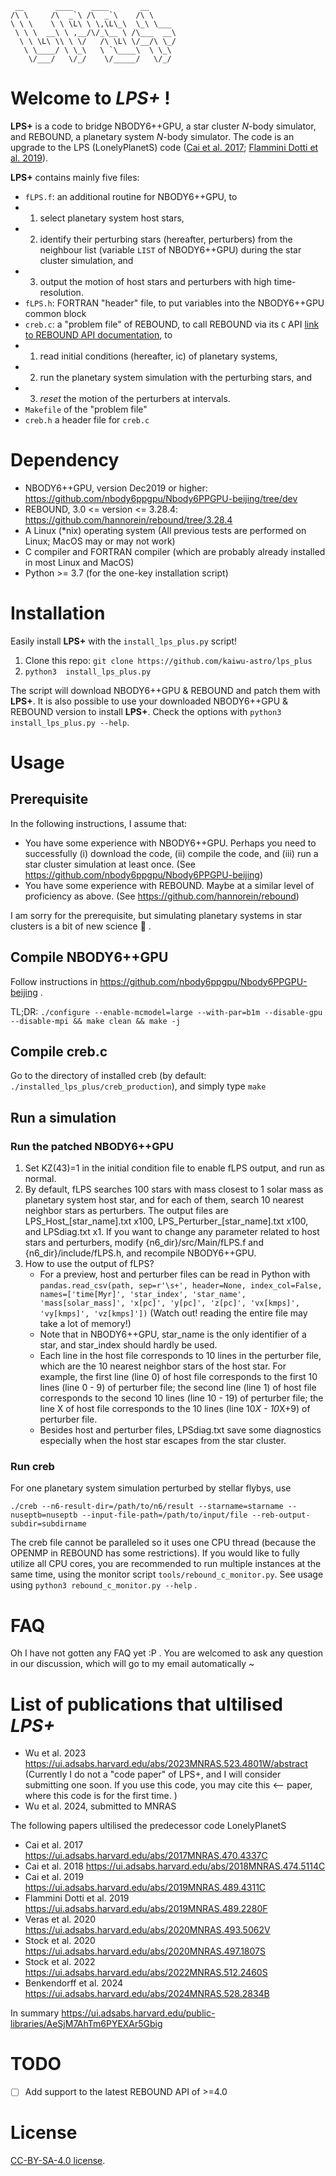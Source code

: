 
```
 __       ____    ____       __      
/\ \     /\  _`\ /\  _`\    /\ \     
\ \ \    \ \ \L\ \ \,\L\_\  \_\ \___ 
 \ \ \  __\ \ ,__/\/_\__ \ /\___  __\
  \ \ \L\ \\ \ \/   /\ \L\ \/__/\ \_/
   \ \____/ \ \_\   \ `\____\  \ \_\ 
    \/___/   \/_/    \/_____/   \/_/ 
```
# Welcome to *LPS+* !
**LPS+** is a code to bridge NBODY6++GPU, a star cluster *N*-body simulator, and REBOUND, a planetary system *N*-body simulator. The code is an upgrade to the LPS (LonelyPlanetS) code ([Cai et al. 2017](https://ui.adsabs.harvard.edu/abs/2017MNRAS.470.4337C); [Flammini Dotti et al. 2019](https://ui.adsabs.harvard.edu/abs/2019MNRAS.489.2280F)).

**LPS+** contains mainly five files:
- `fLPS.f`: an additional routine for NBODY6++GPU, to 
- 1. select planetary system host stars, 
- 2. identify their perturbing stars (hereafter, perturbers) from the neighbour list (variable `LIST` of NBODY6++GPU) during the star cluster simulation, and
- 3. output the motion of host stars and perturbers with high time-resolution.
- `fLPS.h`: FORTRAN "header" file, to put variables into the NBODY6++GPU common block
- `creb.c`: a "problem file" of REBOUND, to call REBOUND via its `C` API [link to REBOUND API documentation](https://rebound.readthedocs.io/en/3.28.4/api/), to 
- 1. read initial conditions (hereafter, ic) of planetary systems, 
- 2. run the planetary system simulation with the perturbing stars, and
- 3. *reset* the motion of the perturbers at intervals.
- `Makefile` of the "problem file"
- `creb.h` a header file for `creb.c`

# Dependency

- NBODY6++GPU, version Dec2019 or higher: https://github.com/nbody6ppgpu/Nbody6PPGPU-beijing/tree/dev 
- REBOUND, 3.0 <= version <= 3.28.4: https://github.com/hannorein/rebound/tree/3.28.4
- A Linux (*nix) operating system (All previous tests are performed on Linux; MacOS may or may not work)
- C compiler and FORTRAN compiler (which are probably already installed in most Linux and MacOS)
- Python >= 3.7 (for the one-key installation script)

# Installation

Easily install **LPS+** with the `install_lps_plus.py` script! 

1.  Clone this repo: `git clone https://github.com/kaiwu-astro/lps_plus`
2.  ```python3  install_lps_plus.py```

The script will download NBODY6++GPU & REBOUND and patch them with **LPS+**. It is also possible to use your downloaded NBODY6++GPU & REBOUND version to install **LPS+**. Check the options with `python3  install_lps_plus.py --help`.


# Usage 

## Prerequisite

In the following instructions, I assume that:
- You have some experience with NBODY6++GPU. Perhaps you need to successfully (i) download the code, (ii) compile the code, and (iii) run a star cluster simulation at least once. (See https://github.com/nbody6ppgpu/Nbody6PPGPU-beijing)
- You have some experience with REBOUND. Maybe at a similar level of proficiency as above. (See https://github.com/hannorein/rebound)

I am sorry for the prerequisite, but simulating planetary systems in star clusters is a bit of new science 🎩 . 

## Compile NBODY6++GPU 

Follow instructions in https://github.com/nbody6ppgpu/Nbody6PPGPU-beijing .

TL;DR: `./configure --enable-mcmodel=large --with-par=b1m --disable-gpu --disable-mpi && make clean && make -j`

## Compile creb.c

Go to the directory of installed creb (by default: `./installed_lps_plus/creb_production`), and simply type `make`

## Run a simulation 

### Run the patched NBODY6++GPU
1. Set KZ(43)=1 in the initial condition file to enable fLPS output, and run as normal.
2. By default, fLPS searches 100 stars with mass closest to 1 solar mass as planetary system host star, and for each of them, search 10 nearest neighbor stars as perturbers. The output files are LPS_Host_[star_name].txt x100, LPS_Perturber_[star_name].txt x100, and LPSdiag.txt x1. If you want to change any parameter related to host stars and perturbers, modify {n6_dir}/src/Main/fLPS.f and {n6_dir}/include/fLPS.h, and recompile NBODY6++GPU.
3. How to use the output of fLPS?
    - For a preview, host and perturber files can be read in Python with `pandas.read_csv(path, sep=r'\s+', header=None, index_col=False, names=['time[Myr]', 'star_index', 'star_name', 'mass[solar_mass]', 'x[pc]', 'y[pc]', 'z[pc]', 'vx[kmps]', 'vy[kmps]', 'vz[kmps]'])`  (Watch out! reading the entire file may take a lot of memory!)
    - Note that in NBODY6++GPU, star_name is the only identifier of a star, and star_index should hardly be used.
    - Each line in the host file corresponds to 10 lines in the perturber file, which are the 10 nearest neighbor stars of the host star. For example, the first line (line 0) of host file corresponds to the first 10 lines (line 0 - 9) of perturber file; the second line (line 1) of host file corresponds to the second 10 lines (line 10 - 19) of perturber file; the line X of host file corresponds to the 10 lines (line 10*X - 10*X+9) of perturber file. 
    - Besides host and perturber files, LPSdiag.txt save some diagnostics especially when the host star escapes from the star cluster.

### Run creb 

For one planetary system simulation perturbed by stellar flybys, use

`./creb --n6-result-dir=/path/to/n6/result --starname=starname --nuseptb=nuseptb --input-file-path=/path/to/input/file --reb-output-subdir=subdirname`

The creb file cannot be paralleled so it uses one CPU thread (because the OPENMP in REBOUND has some restrictions). If you would like to fully utilize all CPU cores, you are recommended to run multiple instances at the same time, using the monitor script `tools/rebound_c_monitor.py`. See usage using `python3 rebound_c_monitor.py --help` .

# FAQ

Oh I have not gotten any FAQ yet :P . You are welcomed to ask any question in our discussion, which will go to my email automatically ~

# List of publications that ultilised *LPS+*

- Wu et al. 2023  https://ui.adsabs.harvard.edu/abs/2023MNRAS.523.4801W/abstract (Currently I do not a "code paper" of LPS+, and I will consider submitting one soon. If you use this code, you may cite this <-- paper, where this code is for the first time. )
- Wu et al. 2024, submitted to MNRAS

The following papers ultilised the predecessor code LonelyPlanetS 
- Cai et al. 2017  https://ui.adsabs.harvard.edu/abs/2017MNRAS.470.4337C
- Cai et al. 2018  https://ui.adsabs.harvard.edu/abs/2018MNRAS.474.5114C
- Cai et al. 2019  https://ui.adsabs.harvard.edu/abs/2019MNRAS.489.4311C
- Flammini Dotti et al. 2019  https://ui.adsabs.harvard.edu/abs/2019MNRAS.489.2280F
- Veras et al. 2020  https://ui.adsabs.harvard.edu/abs/2020MNRAS.493.5062V
- Stock et al. 2020  https://ui.adsabs.harvard.edu/abs/2020MNRAS.497.1807S
- Stock et al. 2022  https://ui.adsabs.harvard.edu/abs/2022MNRAS.512.2460S
- Benkendorff et al. 2024 https://ui.adsabs.harvard.edu/abs/2024MNRAS.528.2834B

In summary https://ui.adsabs.harvard.edu/public-libraries/AeSjM7AhTm6PYEXAr5Gbig

# TODO

- [ ] Add support to the latest REBOUND API of >=4.0


# License
[CC-BY-SA-4.0 license](https://github.com/kaiwu-astro/lps_plus/blob/main/LICENSE).
